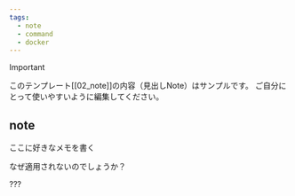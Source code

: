 ```yaml
---
tags:
  - note
  - command
  - docker
---
```

> [!IMPORTANT]
> このテンプレート[[02_note]]の内容（見出しNote）はサンプルです。
> ご自分にとって使いやすいように編集してください。

## note

ここに好きなメモを書く

なぜ適用されないのでしょうか？

???

